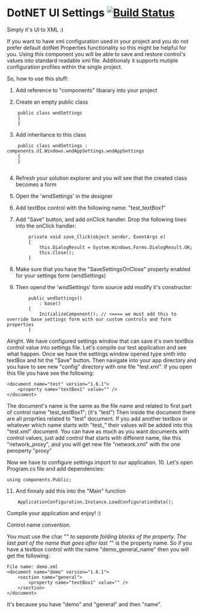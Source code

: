 DotNET UI Settings [![Build Status](https://travis-ci.org/AndrewEastwood/DotNetUISettings.svg?branch=master)](https://travis-ci.org/AndrewEastwood/DotNetUISettings)
==================

Simply it's UI to XML :)

If you want to have xml configuration used in your project and you do not prefer default dotNet Properties functionality so this might be helpful for you.
Using this component you will be able to save and restore control's values into standard readable xml file.
Additionaly it supports mutiple configuration profiles within the single project.

So, how to use this stuff:

1. Add reference to "components" libarary into your project

2. Create an empty public class

```
    public class wndSettings
    {
    }
```


3. Add inheritance to this class

```
    public class wndSettings : components.UI.Windows.wndAppSettings.wndAppSettings
    {
    }
    
```


4. Refresh your solution explorer and you will see that the created class becomes a form

5. Open the 'wndSettings' in the designer

6. Add textBox control with the following name: "test_textBox1"

7. Add "Save" button, and add onClick handler. Drop the following lines into the onClick handler:

```
        private void save_Click(object sender, EventArgs e)
        {
            this.DialogResult = System.Windows.Forms.DialogResult.OK;
            this.Close();
        }
```

8. Make sure that you have the "SaveSettingsOnClose" property enabled for your settings form (wndSettings)

9. Then opend the 'wndSettings' form source add modify it's constructor:

```
        public wndSettings()
            : base()
        {
            InitializeComponent(); // <==== we must add this to override base settings form with our custom controls and form properties
        }
```

Alright. We have configured settings window that can save it's own textBox control value into settings file.
Let's compile our test application and see what happen.
Once we have the settings window opened type smth into textBox and hit the "Save" button.
Then navigate into your app directory and you have to see new "config" directory with one file "test.xml".
If you open this file you have see the following:
```
<document name="test" version="1.6.1">
    <property name="textBox1" value="" />
</document>
```

The document's name is the same as the file name and related to first part of control name "test_textBox1"; (it's "test")
Then inside the document there are all proprties related to "test" document.
If you add another textbox or whatever which name starts with "test_" their values will be added into this "test.xml" document.
You can have as much as you want documents with control values, just add control that starts with different name, like this "network_proxy", and you will get new file "network.xml" with the one peroperty "proxy"

Now we have to configure settings import to our application.
10. Let's open Program.cs file and add dependencies:
```
using components.Public;
```

11. And finnaly add this into the "Main" function

```
    ApplicationConfiguration.Instance.LoadConfigurationData();
```

Compile your application and enjoy! :)


Control name convention.

You must use the char "_" to separate folding blocks of the property. The last part of the name that goes after last "_" is the property name. So if you have a textbox control with the name "demo_general_name" then you will get the following:
```
File name: demo.xml
<document name="demo" version="1.6.1">
    <section name="general">
        <property name="textBox1" value="" />
    </section>
</document>
```

It's because you have "demo" and "general" and then "name".
